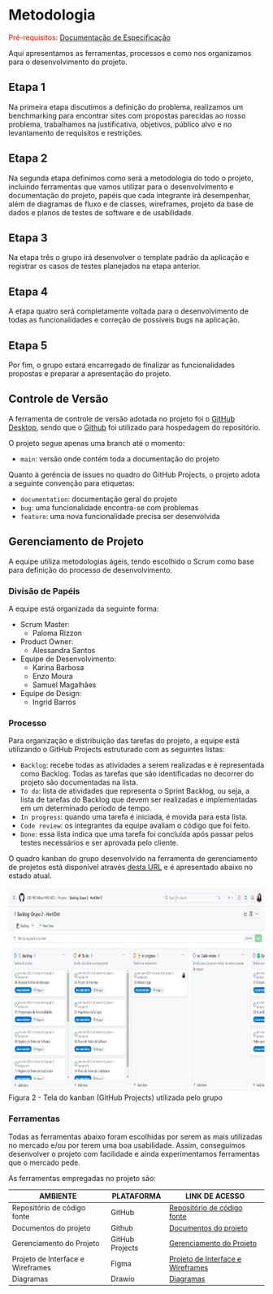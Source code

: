 # Metodologia

<span style="color:red">Pré-requisitos: <a href="02-Especificação do Projeto.md"> Documentação de Especificação</a></span>

Aqui apresentamos as ferramentas, processos e como nos organizamos para o desenvolvimento do projeto.

## Etapa 1

Na primeira etapa discutimos a definição do problema, realizamos um benchmarking para encontrar sites com propostas parecidas ao nosso problema, trabalhamos na justificativa, objetivos, público alvo e no levantamento de requisitos e restrições.

## Etapa 2

Na segunda etapa definimos como será a metodologia do todo o projeto, incluindo ferramentas que vamos utilizar para o desenvolvimento e documentação do projeto, papéis que cada integrante irá desempenhar, além de diagramas de fluxo e de classes, wireframes, projeto da base de dados e planos de testes de software e de usabilidade.

## Etapa 3

Na etapa três o grupo irá desenvolver o template padrão da aplicação e registrar os casos de testes planejados na etapa anterior.

## Etapa 4

A etapa quatro será completamente voltada para o desenvolvimento de todas as funcionalidades e correção de possíveis bugs na aplicação.

## Etapa 5

Por fim, o grupo estará encarregado de finalizar as funcionalidades propostas e preparar a apresentação do projeto.

## Controle de Versão

A ferramenta de controle de versão adotada no projeto foi o [GitHub Desktop](https://desktop.github.com/), sendo que o [Github](https://github.com) foi utilizado para hospedagem do repositório.

O projeto segue apenas uma branch até o momento:

- `main`: versão onde contém toda a documentação do projeto

Quanto à gerência de issues no quadro do GitHub Projects, o projeto adota a seguinte convenção para etiquetas:

- `documentation`: documentação geral do projeto
- `bug`: uma funcionalidade encontra-se com problemas
- `feature`: uma nova funcionalidade precisa ser desenvolvida

## Gerenciamento de Projeto

A equipe utiliza metodologias ágeis, tendo escolhido o Scrum como base para definição do processo de desenvolvimento.

### Divisão de Papéis

A equipe está organizada da seguinte forma:

- Scrum Master:
  - Paloma Rizzon
- Product Owner:
  - Alessandra Santos
- Equipe de Desenvolvimento:
  - Karina Barbosa
  - Enzo Moura
  - Samuel Magalhães
- Equipe de Design:
  - Ingrid Barros

### Processo

Para organização e distribuição das tarefas do projeto, a equipe está utilizando o GitHub Projects estruturado com as seguintes listas:

- `Backlog`: recebe todas as atividades a serem realizadas e é representada como Backlog. Todas as tarefas que são identificadas no decorrer do projeto são documentadas na lista.
- `To do`: lista de atividades que representa o Sprint Backlog, ou seja, a lista de tarefas do Backlog que devem ser realizadas e implementadas em um determinado período de tempo.
- `In progress`: quando uma tarefa é iniciada, é movida para esta lista.
- `Code review`: os integrantes da equipe avaliam o código que foi feito.
- `Done`: essa lista indica que uma tarefa foi concluída após passar pelos testes necessários e ser aprovada pelo cliente.

O quadro kanban do grupo desenvolvido na ferramenta de gerenciamento de projetos está disponível através [desta URL](https://github.com/orgs/ICEI-PUC-Minas-PMV-ADS/projects/468/views/1) e é apresentado abaixo no estado atual.
<br>
<br>
<img height="400px" src="https://github.com/ICEI-PUC-Minas-PMV-ADS/pmv-ads-2023-2-e2-proj-int-t2-grupo-2-hortidot/blob/main/docs/img/tela-kanban.jpg" />
<br>
Figura 2 - Tela do kanban (GitHub Projects) utilizada pelo grupo

### Ferramentas

Todas as ferramentas abaixo foram escolhidas por serem as mais utilizadas no mercado e/ou por terem uma boa usabilidade. Assim, conseguimos desenvolver o projeto com facilidade e ainda experimentamos ferramentas que o mercado pede.

As ferramentas empregadas no projeto são:

| AMBIENTE                          | PLATAFORMA      | LINK DE ACESSO                                                                                                                                                        |
| --------------------------------- | --------------- | --------------------------------------------------------------------------------------------------------------------------------------------------------------------- |
| Repositório de código fonte       | GitHub          | [Repositório de código fonte](https://github.com/ICEI-PUC-Minas-PMV-ADS/pmv-ads-2023-2-e2-proj-int-t2-grupo-2-hortidot)                                               |
| Documentos do projeto             | Github          | [Documentos do projeto](https://github.com/ICEI-PUC-Minas-PMV-ADS/pmv-ads-2023-2-e2-proj-int-t2-grupo-2-hortidot)                                                     |
| Gerenciamento do Projeto          | GitHub Projects | [Gerenciamento do Projeto](https://github.com/orgs/ICEI-PUC-Minas-PMV-ADS/projects/468/views/1)                                                                       |
| Projeto de Interface e Wireframes | Figma           | [Projeto de Interface e Wireframes](https://www.figma.com/file/K8HQgg1yBrEB4vFAZjcok9/Grupo-02---HortiDot?type=design&node-id=0%3A1&mode=design&t=xjdF0Z7Y32xzzAhB-1) |
| Diagramas                         | Drawio          | [Diagramas](https://drive.google.com/file/d/1tzP8sP_H91isAu6SPofVehiHzRSIQGvi/view?usp=sharing)                                                        |

